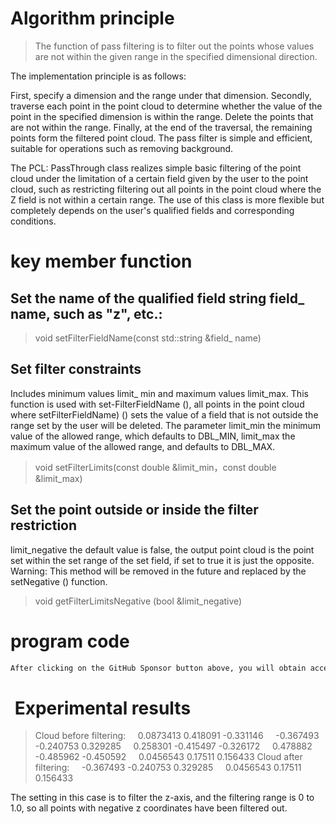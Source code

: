 #  Algorithm principle 

>  The function of pass filtering is to filter out the points whose values are not within the given range in the specified dimensional direction.

The implementation principle is as follows:

First, specify a dimension and the range under that dimension. Secondly, traverse each point in the point cloud to determine whether the value of the point in the specified dimension is within the range. Delete the points that are not within the range. Finally, at the end of the traversal, the remaining points form the filtered point cloud. The pass filter is simple and efficient, suitable for operations such as removing background. 

 The PCL: PassThrough class realizes simple basic filtering of the point cloud under the limitation of a certain field given by the user to the point cloud, such as restricting filtering out all points in the point cloud where the Z field is not within a certain range. The use of this class is more flexible but completely depends on the user's qualified fields and corresponding conditions. 

#   key member function 

##  Set the name of the qualified field string field_ name, such as "z", etc.: 

>  void setFilterFieldName(const std::string &field_ name) 

##  Set filter constraints 

 Includes minimum values limit_ min and maximum values limit_max. This function is used with set-FilterFieldName (), all points in the point cloud where setFilterFieldName) () sets the value of a field that is not outside the range set by the user will be deleted. The parameter limit_min the minimum value of the allowed range, which defaults to DBL_MIN, limit_max the maximum value of the allowed range, and defaults to DBL_MAX. 

>  void setFilterLimits(const double &limit_min，const double &limit_max) 

##  Set the point outside or inside the filter restriction 

 limit_negative the default value is false, the output point cloud is the point set within the set range of the set field, if set to true it is just the opposite. Warning: This method will be removed in the future and replaced by the setNegative () function. 

>  void getFilterLimitsNegative (bool &limit_negative) 

#  program code 

  ```python  
After clicking on the GitHub Sponsor button above, you will obtain access permissions to my private code repository ( https://github.com/slowlon/my_code_bar ) to view this blog code. By searching the code number of this blog, you can find the code you need, code number is: 2024020309573725686
  ```  
#   Experimental results 

>  Cloud before filtering:     0.0873413 0.418091 -0.331146     -0.367493 -0.240753 0.329285     0.258301 -0.415497 -0.326172     0.478882 -0.485962 -0.450592     0.0456543 0.17511 0.156433 Cloud after filtering:     -0.367493 -0.240753 0.329285     0.0456543 0.17511 0.156433 

 The setting in this case is to filter the z-axis, and the filtering range is 0 to 1.0, so all points with negative z coordinates have been filtered out.  

